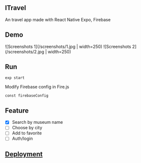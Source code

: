 ## ITravel
An travel app made with React Native Expo, Firebase

## Demo
![Screenshots 1](/screenshots/1.jpg | width=250)
![Screenshots 2](/screenshots/2.jpg | width=250)

## Run
```
exp start
```

Modify Firebase config in Fire.js
```
const firebaseConfig
```

## Feature
- [x] Search by museum name
- [ ] Choose by city
- [ ] Add to favorite
- [ ] Auth/login

## [Deployment](https://expo.io/@huocha/itravel)
